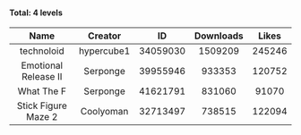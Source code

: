 #### Total: 4 levels

| Name | Creator | ID | Downloads | Likes |
|:---:|:---:|:---:|:---:|:---:|
| technoloid | hypercube1 | 34059030 | 1509209 | 245246
| Emotional Release II | Serponge | 39955946 | 933353 | 120752
| What The F | Serponge | 41621791 | 831060 | 91070
| Stick Figure Maze 2 | Coolyoman | 32713497 | 738515 | 122094
